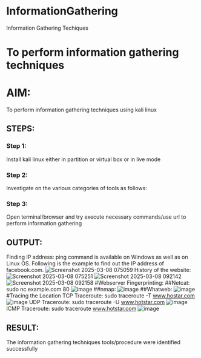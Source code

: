 # InformationGathering
Information Gathering Techiques

# To perform information gathering techniques

# AIM:

To perform information gathering techniques using kali linux 

## STEPS:

### Step 1:

Install kali linux either in partition or virtual box or in live mode

### Step 2:

Investigate on the various categories of tools as follows:

### Step 3:
Open terminal/browser and try execute necessary commands/use url to perform information gathering


## OUTPUT:
Finding IP address:
ping command is available on Windows as well as on Linux OS. Following is the example to find out the IP address of facebook.com.
![Screenshot 2025-03-08 075059](https://github.com/user-attachments/assets/b6dcf133-bd2b-448c-aeea-5e0cddf5ec37)
History of the website:
![Screenshot 2025-03-08 075251](https://github.com/user-attachments/assets/fa2ec307-3ca2-4660-a180-dd301e96c2f2)
![Screenshot 2025-03-08 092142](https://github.com/user-attachments/assets/76c02447-25cf-4e04-a6fa-a160f7871790)
![Screenshot 2025-03-08 092158](https://github.com/user-attachments/assets/abc5c057-8f26-49e3-8ece-bf763180e4c5)
#Webserver Fingerprinting:
##Netcat:
sudo nc example.com 80
![image](https://github.com/user-attachments/assets/8845e947-47ce-455c-935e-1ba2d962a0b4)
##nmap:
![image](https://github.com/user-attachments/assets/ba6276bf-5d9b-4728-98eb-de23f43ec3d1)
##Whatweb:
![image](https://github.com/user-attachments/assets/46285ea5-e161-4804-bc54-40dac0007af6)
#Tracing the Location
TCP Traceroute:
sudo traceroute -T www.hostar.com
![image](https://github.com/user-attachments/assets/1d238c80-1c1e-4c7a-9bf0-4fc93585d1b4)
UDP Traceroute:
sudo traceroute -U www.hotstar.com
![image](https://github.com/user-attachments/assets/a6a8fa07-30bd-427f-a265-4f9fc0124668)
ICMP Traceroute:
sudo traceroute  www.hotstar.com
![image](https://github.com/user-attachments/assets/158d1c0f-4285-4eb2-afd0-e1e6dfbab0d8)

## RESULT:
The information gathering techniques tools/procedure were  identified successfully
